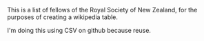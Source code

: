 This is a list of fellows of the Royal Society of New Zealand, for the purposes of creating a wikipedia table. 

I'm doing this using CSV on github because reuse.

